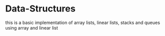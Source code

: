 # Data-Structures
this is a basic implementation of array lists, linear lists, stacks and queues using array and linear list 
